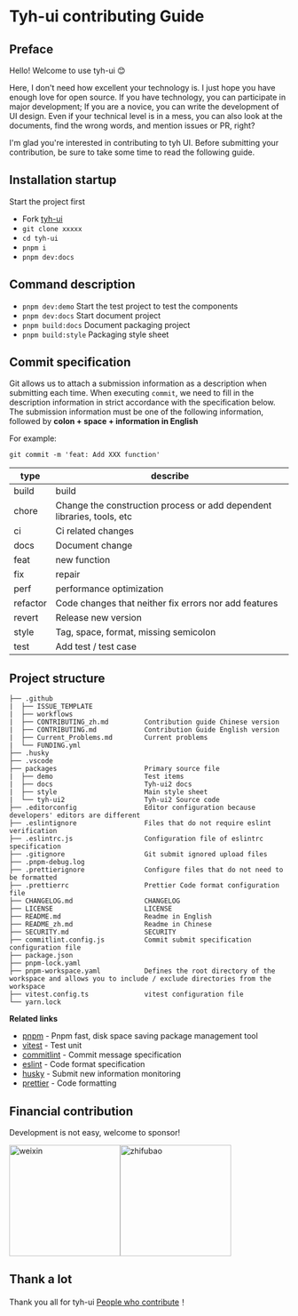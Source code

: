 # Tyh-ui contributing Guide

## Preface

Hello! Welcome to use tyh-ui :blush:

Here, I don't need how excellent your technology is. I just hope you have enough love for open source. If you have technology, you can participate in major development; If you are a novice, you can write the development of UI design. Even if your technical level is in a mess, you can also look at the documents, find the wrong words, and mention issues or PR, right?

I'm glad you're interested in contributing to tyh UI. Before submitting your contribution, be sure to take some time to read the following guide.

## Installation startup

Start the project first

- Fork [tyh-ui](https://github.com/Tyh2001/tyh-ui2)
- `git clone xxxxx`
- `cd tyh-ui`
- `pnpm i`
- `pnpm dev:docs`

## Command description

- `pnpm dev:demo` Start the test project to test the components
- `pnpm dev:docs` Start document project
- `pnpm build:docs` Document packaging project
- `pnpm build:style` Packaging style sheet

## Commit specification

Git allows us to attach a submission information as a description when submitting each time. When executing `commit`, we need to fill in the description information in strict accordance with the specification below. The submission information must be one of the following information, followed by **colon + space + information in English**

For example:

```shell
git commit -m 'feat: Add XXX function'
```

| type     | describe                                                               |
| -------- | ---------------------------------------------------------------------- |
| build    | build                                                                  |
| chore    | Change the construction process or add dependent libraries, tools, etc |
| ci       | Ci related changes                                                     |
| docs     | Document change                                                        |
| feat     | new function                                                           |
| fix      | repair                                                                 |
| perf     | performance optimization                                               |
| refactor | Code changes that neither fix errors nor add features                  |
| revert   | Release new version                                                    |
| style    | Tag, space, format, missing semicolon                                  |
| test     | Add test / test case                                                   |

## Project structure

```
├── .github
|  ├── ISSUE_TEMPLATE
|  ├── workflows
|  ├── CONTRIBUTING_zh.md         Contribution guide Chinese version
|  ├── CONTRIBUTING.md            Contribution Guide English version
|  ├── Current_Problems.md        Current problems
|  └── FUNDING.yml
├── .husky
├── .vscode
├── packages                      Primary source file
|  ├── demo                       Test items
|  ├── docs                       Tyh-ui2 docs
|  ├── style                      Main style sheet
|  └── tyh-ui2                    Tyh-ui2 Source code
├── .editorconfig                 Editor configuration because developers' editors are different
├── .eslintignore                 Files that do not require eslint verification
├── .eslintrc.js                  Configuration file of eslintrc specification
├── .gitignore                    Git submit ignored upload files
├── .pnpm-debug.log
├── .prettierignore               Configure files that do not need to be formatted
├── .prettierrc                   Prettier Code format configuration file
├── CHANGELOG.md                  CHANGELOG
├── LICENSE                       LICENSE
├── README.md                     Readme in English
├── README_zh.md                  Readme in Chinese
├── SECURITY.md                   SECURITY
├── commitlint.config.js          Commit submit specification configuration file
├── package.json
├── pnpm-lock.yaml
├── pnpm-workspace.yaml           Defines the root directory of the workspace and allows you to include / exclude directories from the workspace
├── vitest.config.ts              vitest configuration file
└── yarn.lock
```

**Related links**

- [pnpm](https://github.com/pnpm/pnpm) - Pnpm fast, disk space saving package management tool
- [vitest](https://github.com/vitest-dev/vitest) - Test unit
- [commitlint](https://github.com/conventional-changelog/commitlint) - Commit message specification
- [eslint](https://github.com/eslint/eslint) - Code format specification
- [husky](https://github.com/typicode/husky) - Submit new information monitoring
- [prettier](https://github.com/prettier/prettier) - Code formatting

## Financial contribution

Development is not easy, welcome to sponsor!

<img width="200px" align="center" src="https://tianyuhao.cn/images/tyh-ui/weixin.jpg" alt="weixin"><img width="200px" align="center" src="https://tianyuhao.cn/images/tyh-ui/zhifubao.jpg" alt="zhifubao">

## Thank a lot

Thank you all for tyh-ui [People who contribute](https://github.com/Tyh2001/tyh-ui2/graphs/contributors)！
